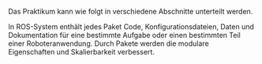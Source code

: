 Das Praktikum kann wie folgt in verschiedene Abschnitte unterteilt werden. 

In ROS-System enthält  jedes Paket Code, Konfigurationsdateien, Daten und Dokumentation für eine bestimmte Aufgabe oder einen bestimmten Teil einer Roboteranwendung. Durch Pakete werden die modulare Eigenschaften und Skalierbarkeit verbessert. 
